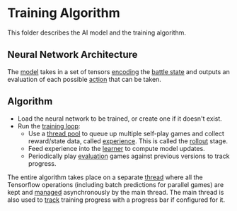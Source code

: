 # Training Algorithm

This folder describes the AI model and the training algorithm.

## Neural Network Architecture

The [model](/src/model/model.ts) takes in a set of tensors
[encoding](/src/psbot/handlers/battle/ai/encoder/encodeState.ts) the
[battle state](/src/psbot/handlers/battle/state/BattleState.ts) and outputs an
evaluation of each possible [action](/src/psbot/handlers/battle/agent/Choice.ts)
that can be taken.

## Algorithm

-   Load the neural network to be trained, or create one if it doesn't exist.
-   Run the [training loop](train.ts):
    -   Use a [thread pool](../game/pool/GamePool.ts) to queue up multiple
        self-play games and collect reward/state data, called
        [experience](../game/experience/Experience.ts). This is called the
        [rollout](Rollout.ts) stage.
    -   Feed experience into the [learner](Learn.ts) to compute model updates.
    -   Periodically play [evaluation](Evaluate.ts) games against previous
        versions to track progress.

The entire algorithm takes place on a separate
[thread](../model/worker/worker.ts) where all the Tensorflow operations
(including batch predictions for parallel games) are kept and
[managed](../model/worker/ModelWorker.ts) asynchronously by the main thread. The
main thread is also used to [track](TrainingProgress.ts) training progress with
a progress bar if configured for it.
